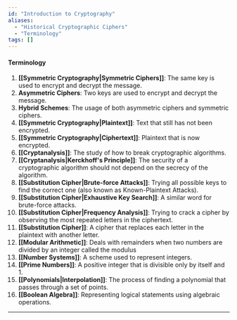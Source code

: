 ```yaml
---
id: "Introduction to Cryptography"
aliases:
  - "Historical Cryptographic Ciphers"
  - "Terminology"
tags: []
---
```


#### Terminology
1. **[[Symmetric Cryptography|Symmetric Ciphers]]**: The same key is used to encrypt and decrypt the message.
2. **Asymmetric Ciphers**: Two keys are used to encrypt and decrypt the message.
3. **Hybrid Schemes**: The usage of both asymmetric ciphers and symmetric ciphers.
4. **[[Symmetric Cryptography|Plaintext]]**: Text that still has not been encrypted.
5. **[[Symmetric Cryptography|Ciphertext]]**: Plaintext that is now encrypted.
6. **[[Cryptanalysis]]**: The study of how to break cryptographic algorithms.
7. **[[Cryptanalysis|Kerckhoff's Principle]]**: The security of a cryptographic algorithm should not depend on the secrecy of the algorithm.
8. **[[Substitution Cipher|Brute-force Attacks]]**: Trying all possible keys to find the correct one (also known as Known-Plaintext Attacks).
9. **[[Substitution Cipher|Exhaustive Key Search]]**: A similar word for brute-force attacks.
10. **[[Substitution Cipher|Frequency Analysis]]**: Trying to crack a cipher by observing the most repeated letters in the ciphertext.
10. **[[Substitution Cipher]]**: A cipher that replaces each letter in the plaintext with another letter.
11. **[[Modular Arithmetic]]**: Deals with remainders when two numbers are divided by an integer called the modulus
12. **[[Number Systems]]**: A scheme used to represent integers.
13. **[[Prime Numbers]]**: A positive integer that is divisible only by itself and 1.
14. **[[Polynomials|Interpolation]]**: The process of finding a polynomial that passes through a set of points.
15. **[[Boolean Algebra]]**: Representing logical statements using algebraic operations.
---
